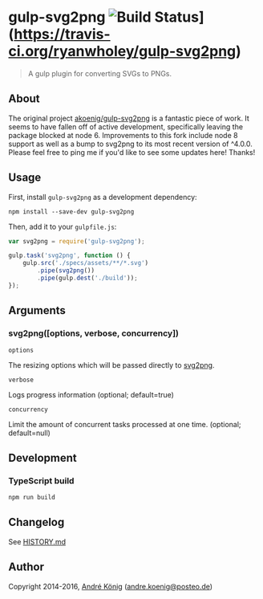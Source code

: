 # gulp-svg2png ![Build Status](https://travis-ci.org/ryanwholey/gulp-svg2png.svg?branch=master)](https://travis-ci.org/ryanwholey/gulp-svg2png)

> A gulp plugin for converting SVGs to PNGs.

## About

The original project [akoenig/gulp-svg2png](https://github.com/akoenig/gulp-svg2png) is a fantastic piece of work. It seems to have fallen off of active development, specifically leaving the package blocked at node 6. Improvements to this fork include node 8 support as well as a bump to svg2png to its most recent version of ^4.0.0. Please feel free to ping me if you'd like to see some updates here! Thanks!

## Usage

First, install `gulp-svg2png` as a development dependency:

```shell
npm install --save-dev gulp-svg2png
```

Then, add it to your `gulpfile.js`:

```javascript
var svg2png = require('gulp-svg2png');

gulp.task('svg2png', function () {
    gulp.src('./specs/assets/**/*.svg')
        .pipe(svg2png())
        .pipe(gulp.dest('./build'));
});
```

## Arguments

### svg2png([options, verbose, concurrency])

`options`

The resizing options which will be passed directly to [svg2png](https://github.com/domenic/svg2png#exact-resizing-behavior).

`verbose`

Logs progress information (optional; default=true)

`concurrency`

Limit the amount of concurrent tasks processed at one time. (optional; default=null)

## Development

### TypeScript build

```sh
npm run build
```

## Changelog

See [HISTORY.md](https://github.com/akoenig/gulp-svg2png/blob/master/HISTORY.md)

## Author

Copyright 2014-2016, [André König](http://andrekoenig.info) (andre.koenig@posteo.de)
